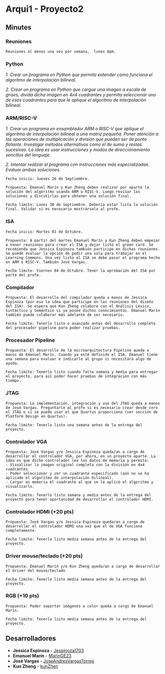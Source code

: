 # Arqui1 - Proyecto2
## Minutes

### Reuniones
    Reuniones al menos una vez por semana,  lunes 8pm.


### Python
*1. Crear un programa en Python que permita entender cómo funciona el algoritmo de interpolación bilineal.*

*2. Crear un programa en Python que cargue una imagen a escala de grises, divida dicha imagen en 4x4 cuadrantes y permita seleccionar uno de esos cuadrantes para que le aplique el algoritmo de interpolación bilineal.*


### ARM/RISC-V
*1. Crear un programa en ensamblador ARM o RISC-V que aplique el algoritmo de interpolación bilineal a una matriz pequeña. Poner atención a las operaciones de multiplicación y división que pueden ser de punto flotante. Investigar métodos alternativos como el de suma y restas sucesivas. La idea es usar instrucciones y modos de direccionamiento sencillos del lenguaje.*

*2. Intentar realizar el programa con instrucciones más especializadas. Evaluar ambas soluciones.*

    Fecha inicio: Jueves 26 de Septiembre.

    Propuesta: Emanuel Marín y Kun Zheng deben realizar por aparte la solución del algoritmo usando ARM o RISC-V. Luego revisar las soluciones y discutirlas para obtener una solución final.

    Fecha límite: Lunes 30 de Septiembre. Debería estar lista la solución final. Validar si es necesario mostrársela al profe.


### ISA

    Fecha inicio: Martes 01 de Octubre.

    Propuesta: A partir del martes Emanuel Marín y Kun Zheng deben empezar a tener reuniones para crear el ISA y dejar listo el green card. Se recomienda que Jessica Espinoza también participe en dichas reuniones. Se puede evaluar la opción de pedir una sala para trabajar en el Learning Commons. Una vez listo el ISA se debe pasar el programa hecho en ARM o RISC-V. También José Vargas.

    Fecha límite: Viernes 04 de Octubre. Tener la aprobación del ISA por parte del profe.
    

### Compilador

    Propuesta: El desarrollo del compilador queda a manos de Jessica Espinoza (por eso la idea que participe en las reuniones del diseño del ISA). Se espera que Kun Zheng colabore con el Análisis Léxico, Sintáctico y Semántico si ya posee dichos conocimientos. Emanuel Marín también puede colaborar más adelante de ser necesario.

    Fecha límite: Tenerlo listo o avanzado antes del desarrollo completo del procesador pipeline para poder realizar pruebas.


### Procesador Pipeline

    Propuesta: El desarrollo de la microarquitectura Pipeline queda a manos de Emanuel Marín. Cuando ya esté definido el ISA, Emanuel tiene una semana para evaluar e indicarle al grupo si necesitará algo de ayuda.

    Fecha límite: Tenerlo listo cuando falte semana y media para entregar el proyecto, para así poder hacer pruebas de integración con más tiempo.


### JTAG

    Propuesta: La implementación, integración y uso del JTAG queda a manos de José Vargas. Preguntarle al profe si es necesario crear desde cero el JTAG o si se puede usar el que Quartus proporciona (ver sección de Platform Design en Quartus). 

    Fecha límite: Tenerlo listo una semana antes de la entrega del proyecto.


### Controlador VGA

    Propuesta: José Vargas y/o Jessica Espinoza queda/an a cargo de desarrollar el controlador VGA, por ahora, en un proyecto aparte. La idea es que dicho controlador lea los datos de memoria y permita:
    - Visualizar la imagen original completa con la división en 4x4 cuadrantes.
    - Poder seleccionar y ver un cuadrante especificado (aún no se ha aplicado el algoritmo de interpolación bilineal).
    - Cargar en memoria el cuadrante al que se le aplicó el algoritmo y visualizarlo.

    Fecha límite: Tenerlo listo semana y media antes de la entrega del proyecto para tener oportunidad de desarrollar el controlador HDMI.


### Controlador HDMI (+20 pts)

    Propuesta: José Vargas y/o Jessica Espinoza queda/an a cargo de desarrollar el controlador HDMI una vez que el de VGA funcione completamente.

    Fecha límite: Tenerlo listo media semana antes de la entrega del proyecto.


### Driver mouse/teclado (+20 pts)

    Propuesta: Emanuel Marín y/o Kun Zheng queda/an a cargo de desarrollar el driver del mouse/teclado

    Fecha límite: Tenerlo listo media semana antes de la entrega del proyecto.


### RGB (+10 pts)

    Propuesta: Poder soportar imágenes a color queda a cargo de Emanuel Marín.

    Fecha límite: Tenerlo listo media semana antes de la entrega del proyecto.

## Desarrolladores
* **Jessica Espinoza** - [Jespinoza1703](https://github.com/Jespinoza1703)
* **Emanuel Marín** - [MarinGE23](https://github.com/MarinGE23)
* **José Vargas** - [JoseAndresVargasTorres](https://github.com/JoseAndresVargasTorres)
* **Kun Zheng** - [kunZhen](https://github.com/kunZhen)
